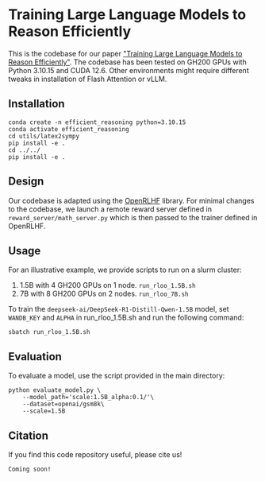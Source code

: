 # Training Large Language Models to Reason Efficiently

This is the codebase for our paper ["Training Large Language Models to Reason Efficiently"]().
The codebase has been tested on GH200 GPUs with Python 3.10.15 and CUDA 12.6. 
Other environments might require different tweaks in installation of Flash Attention or vLLM. 


## Installation

```
conda create -n efficient_reasoning python=3.10.15
conda activate efficient_reasoning
cd utils/latex2sympy
pip install -e .
cd ../../
pip install -e .
```

## Design
Our codebase is adapted using the [OpenRLHF](https://github.com/OpenRLHF/OpenRLHF) library.
For minimal changes to the codebase, we launch a remote reward server defined in `reward_server/math_server.py`
which is then passed to the trainer defined in OpenRLHF.


## Usage

For an illustrative example, we provide scripts to run on a slurm cluster:

1. 1.5B with 4 GH200 GPUs on 1 node. `run_rloo_1.5B.sh`
2. 7B with 8 GH200 GPUs on 2 nodes. `run_rloo_7B.sh`

To train the `deepseek-ai/DeepSeek-R1-Distill-Qwen-1.5B` model, set `WANDB_KEY` and `ALPHA` in run_rloo_1.5B.sh and run the following command:

```
sbatch run_rloo_1.5B.sh
```

## Evaluation

To evaluate a model, use the script provided in the main directory:

```
python evaluate_model.py \
    --model_path='scale:1.5B_alpha:0.1/'\
    --dataset=openai/gsm8k\
    --scale=1.5B
```

## Citation

If you find this code repository useful, please cite us!

```
Coming soon!
```